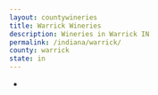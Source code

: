 ```yaml
---
layout: countywineries
title: Warrick Wineries
description: Wineries in Warrick IN
permalink: /indiana/warrick/
county: warrick
state: in
---
```

-
